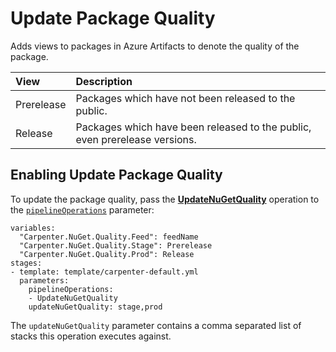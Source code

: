 # Update Package Quality

Adds views to packages in Azure Artifacts to denote the quality of the package.

| View | Description |
|:-----|:------------|
| Prerelease | Packages which have not been released to the public.
| Release | Packages which have been released to the public, even prerelease versions.

## Enabling Update Package Quality

To update the package quality, pass the [**UpdateNuGetQuality**](../../operations.md#updatenugetquality) operation to the
[`pipelineOperations`](../../configuration.md#carpenterpipelineoperations-pipelineoperations) parameter:

```
variables:
  "Carpenter.NuGet.Quality.Feed": feedName
  "Carpenter.NuGet.Quality.Stage": Prerelease
  "Carpenter.NuGet.Quality.Prod": Release
stages:
- template: template/carpenter-default.yml
  parameters:
    pipelineOperations:
    - UpdateNuGetQuality
    updateNuGetQuality: stage,prod
```
The `updateNuGetQuality` parameter contains a comma separated list of stacks this operation executes against.
